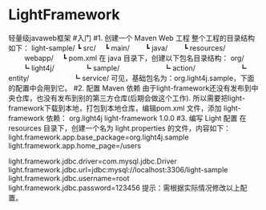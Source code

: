 # LightFramework
轻量级javaweb框架
#入门
#1. 创建一个 Maven Web 工程
整个工程的目录结构如下：
light-sample/
┗ src/
　┗ main/
　　┗ java/
　　┗ resources/
　　 webapp/
　┗ pom.xml
在 java 目录下，创建以下包名目录结构：
org/
　　┗ light4j/
　　　　┗ sample/
　　　　　　┗ action/
　　　　　　┗ entity/
　　　　　　┗ service/
可见，基础包名为：org.light4j.sample，下面的配置中会用到它。
#2. 配置 Maven 依赖
由于light-framework还没有发布到中央仓库，也没有发布到别的第三方仓库(后期会做这个工作).
所以需要把light-framework下载到本地，打包到本地仓库，编辑pom.xml 文件，添加 light-framework 依赖：
<dependency>
    <groupId>org.light4j</groupId>
    <artifactId>light-framework</artifactId>
    <version>1.0.0</version>
</dependency>
#3. 编写 Light 配置
在 resources 目录下，创建一个名为 light.properties 的文件，内容如下：
light.framework.app.base_package=org.light4j.sample
light.framework.app.home_page=/users

light.framework.jdbc.driver=com.mysql.jdbc.Driver
light.framework.jdbc.url=jdbc:mysql://localhost:3306/light-sample
light.framework.jdbc.username=root
light.framework.jdbc.password=123456
提示：需根据实际情况修改以上配置。

